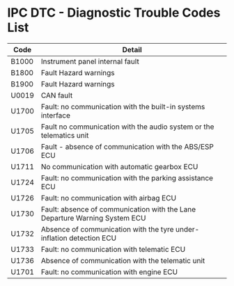 # IPC DTC - Diagnostic Trouble Codes List

| Code | Detail |
| - | - |
| B1000 | Instrument panel internal fault |
| B1800 | Fault Hazard warnings |
| B1900 | Fault Hazard warnings |
| U0019 | CAN fault |
| U1700 | Fault: no communication with the built-in systems interface |
| U1705 | Fault no communication with the audio system or the telematics unit |
| U1706 | Fault - absence of communication with the ABS/ESP ECU |
| U1711 | No communication with automatic gearbox ECU |
| U1724 | Fault: no communication with the parking assistance ECU |
| U1726 | Fault: no communication with airbag ECU |
| U1730 | Fault: absence of communication with the Lane Departure Warning System ECU |
| U1732 | Absence of communication with the tyre under-inflation detection ECU |
| U1733 | Fault: no communication with telematic ECU |
| U1736 | Absence of communication with the telematic unit |
| U1701 | Fault: no communication with engine ECU |

